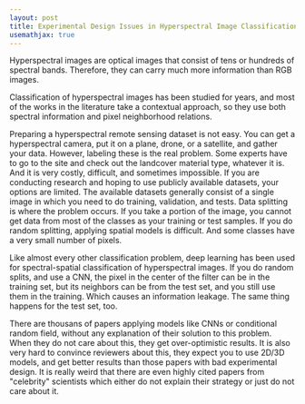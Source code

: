 ```yaml
---
layout: post
title: Experimental Design Issues in Hyperspectral Image Classification
usemathjax: true
---
```


Hyperspectral images are optical images that consist of tens or hundreds of spectral bands. Therefore, they can carry much more information than RGB images.

Classification of hyperspectral images has been studied for years, and most of the works in the literature take a contextual approach, so they use both spectral information and pixel neighborhood relations.

Preparing a hyperspectral remote sensing dataset is not easy. You can get a hyperspectral camera, put it on a plane, drone, or a satellite, and gather your data. However, labeling these is the real problem. Some experts have to go to the site and check out the landcover material type, whatever it is. And it is very costly, difficult, and sometimes impossible. If you are conducting research and hoping to use publicly available datasets, your options are limited. The available datasets generally consist of a single image in which you need to do training, validation, and tests. Data splitting is where the problem occurs. If you take a portion of the image, you cannot get data from most of the classes as your training or test samples. If you do random splitting, applying spatial models is difficult. And some classes have a very small number of pixels. 

Like almost every other classification problem, deep learning has been used for spectral-spatial classification of hyperspectral images. If you do random splits, and use a CNN, the pixel in the center of the filter can be in the training set, but its neighbors can be from the test set, and you still use them in the training. Which causes an information leakage. The same thing happens for the test set, too.

There are thousans of papers applying models like CNNs or conditional random field, without any explanation of their solution to this problem. When they do not care about this, they get over-optimistic results. It is also very hard to convince reviewers about this, they expect you to use 2D/3D models, and get better results than those papers with bad experimental design. It is really weird that there are even highly cited papers from "celebrity" scientists which either do not explain their strategy or just do not care about it.
